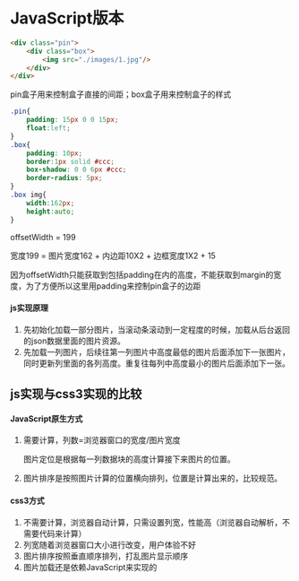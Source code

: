# JavaScript版本

```html
<div class="pin">
    <div class="box">
        <img src="./images/1.jpg"/>
    </div>
</div>
```
pin盒子用来控制盒子直接的间距；box盒子用来控制盒子的样式



```css
.pin{
    padding: 15px 0 0 15px;
    float:left;
}
.box{
    padding: 10px;
    border:1px solid #ccc;
    box-shadow: 0 0 6px #ccc;
    border-radius: 5px;
}
.box img{
    width:162px;
    height:auto;
}
```
offsetWidth = 199

宽度199 = 图片宽度162 + 内边距10X2 + 边框宽度1X2 + 15



因为offsetWidth只能获取到包括padding在内的高度，不能获取到margin的宽度，为了方便所以这里用padding来控制pin盒子的边距



#### js实现原理

1. 先初始化加载一部分图片，当滚动条滚动到一定程度的时候，加载从后台返回的json数据里面的图片资源。
2. 先加载一列图片，后续往第一列图片中高度最低的图片后面添加下一张图片，同时更新列里面的各列高度。重复往每列中高度最小的图片后面添加下一张。

## js实现与css3实现的比较

#### JavaScript原生方式

1. 需要计算，列数=浏览器窗口的宽度/图片宽度

   图片定位是根据每一列数据块的高度计算接下来图片的位置。

2. 图片排序是按照图片计算的位置横向排列，位置是计算出来的，比较规范。

#### css3方式

1. 不需要计算，浏览器自动计算，只需设置列宽，性能高（浏览器自动解析，不需要代码来计算）
2. 列宽随着浏览器窗口大小进行改变，用户体验不好
3. 图片排序按照垂直顺序排列，打乱图片显示顺序
4. 图片加载还是依赖JavaScript来实现的